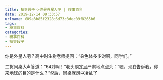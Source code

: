 ```yaml
---
title: 搞笑段子->你是外星人吧 | 糗事百科
date: 2019-12-14 09:33:57
urlname: 009a3b85f2328c6d73c3dec09f8265b6
tags: 
- 糗事百科
categories:
- 糗事百科
- 搞笑段子
---
```

你是外星人吧？高中时生物老师提问：“染色体多少对啊，同学们。”

二货同桌大声答道：“64对啊！”老头淡定且严肃地点点头：“嗯，现在告诉我，你来地球的目的是什么？”然后，同桌就风中凌乱了


